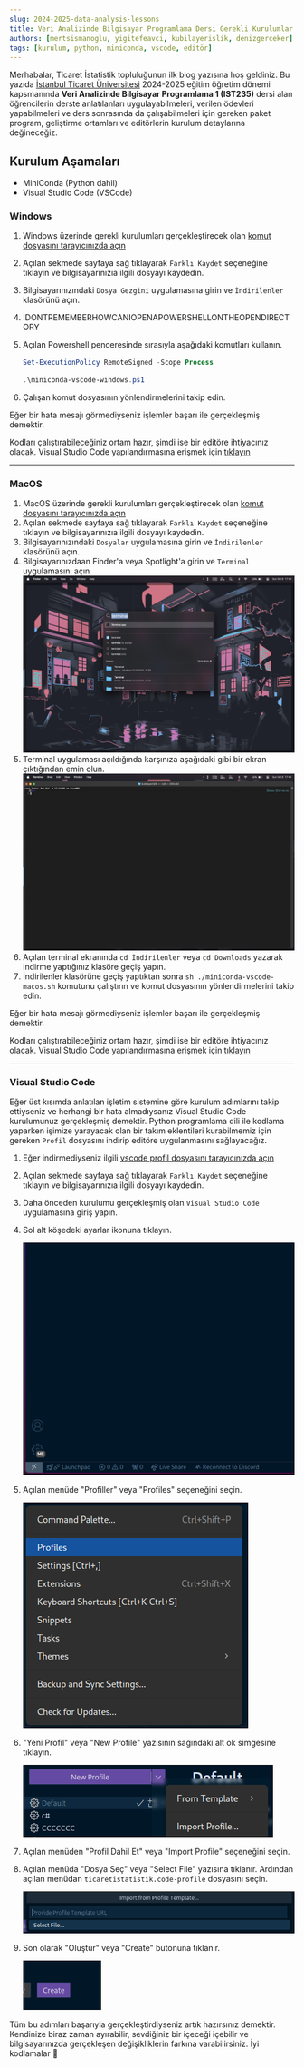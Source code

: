```yaml
---
slug: 2024-2025-data-analysis-lessons
title: Veri Analizinde Bilgisayar Programlama Dersi Gerekli Kurulumlar
authors: [mertsismanoglu, yigitefeavci, kubilayerislik, denizgerceker]
tags: [kurulum, python, miniconda, vscode, editör]
---
```


Merhabalar, Ticaret İstatistik topluluğunun ilk blog yazısına hoş geldiniz. Bu yazıda [İstanbul Ticaret Üniversitesi](https://ticaret.edu.tr) 2024-2025 eğitim öğretim dönemi kapsmanında **Veri Analizinde Bilgisayar Programlama 1 (IST235)** dersi alan öğrencilerin derste anlatılanları uygulayabilmeleri, verilen ödevleri yapabilmeleri ve ders sonrasında da çalışabilmeleri için gereken paket program, geliştirme ortamları ve editörlerin kurulum detaylarına değineceğiz.

<!--truncate-->

## Kurulum Aşamaları

- MiniConda (Python dahil)
- Visual Studio Code (VSCode)

### Windows

1. Windows üzerinde gerekli kurulumları gerçekleştirecek olan <a href="https://gist.githubusercontent.com/yigit433/dad44f953742f4858362696514a8475e/raw/0aa95f028939468587d70796502276ae0cde3598/script.ps1" target="_blank">komut dosyasını tarayıcınızda açın</a>
2. Açılan sekmede sayfaya sağ tıklayarak `Farklı Kaydet` seçeneğine tıklayın ve bilgisayarınızıa ilgili dosyayı kaydedin.
3. Bilgisayarınızındaki `Dosya Gezgini` uygulamasına girin ve `İndirilenler` klasörünü açın.
4. IDONTREMEMBERHOWCANIOPENAPOWERSHELLONTHEOPENDIRECTORY
5. Açılan Powershell penceresinde sırasıyla aşağıdaki komutları kullanın.

    ```powershell
    Set-ExecutionPolicy RemoteSigned -Scope Process
    ```

    ```powershell
    .\miniconda-vscode-windows.ps1
    ```

6. Çalışan komut dosyasının yönlendirmelerini takip edin.

Eğer bir hata mesajı görmediyseniz işlemler başarı ile gerçekleşmiş demektir.

Kodları çalıştırabileceğiniz ortam hazır, şimdi ise bir editöre ihtiyacınız olacak. Visual Studio Code yapılandırmasına erişmek için [tıklayın](#visual-studio-code)

---

### MacOS

1. MacOS üzerinde gerekli kurulumları gerçekleştirecek olan <a href="https://gist.githubusercontent.com/mertssmnoglu/dbb4546ba9924b142ac42203deb41e06/raw/54c3e7e748bdb636fc5d2047da723f8c3f672fac/miniconda-vscode-macos.sh" target="_blank">komut dosyasını tarayıcınızda açın</a>
2. Açılan sekmede sayfaya sağ tıklayarak `Farklı Kaydet` seçeneğine tıklayın ve bilgisayarınızıa ilgili dosyayı kaydedin.
3. Bilgisayarınızındaki `Dosyalar` uygulamasına girin ve `İndirilenler` klasörünü açın.
4. Bilgisayarınızdaan Finder'a veya Spotlight'a girin ve `Terminal` uygulamasını açın
    ![MacOS Finder/Spotlight üzerinden Terminal Uygulamasını Açma](./assets/mac/mac-terminal-finder-spotlight.jpeg)
5. Terminal uygulaması açıldığında karşınıza aşağıdaki gibi bir ekran çıktığından emin olun.
    ![MacOS Terminal Arayüzü](./assets/mac/mac-terminal-interface.jpeg)
6. Açılan terminal ekranında `cd İndirilenler` veya `cd Downloads` yazarak indirme yaptığınız klasöre geçiş yapın.
7. İndirilenler klasörüne geçiş yaptıktan sonra `sh ./miniconda-vscode-macos.sh` komutunu çalıştırın ve komut dosyasının yönlendirmelerini takip edin.

Eğer bir hata mesajı görmediyseniz işlemler başarı ile gerçekleşmiş demektir.

Kodları çalıştırabileceğiniz ortam hazır, şimdi ise bir editöre ihtiyacınız olacak. Visual Studio Code yapılandırmasına erişmek için [tıklayın](#visual-studio-code)

---

### Visual Studio Code

Eğer üst kısımda anlatılan işletim sistemine göre kurulum adımlarını takip ettiyseniz ve herhangi bir hata almadıysanız Visual Studio Code kurulumunuz gerçekleşmiş demektir. Python programlama dili ile kodlama yaparken işimize yarayacak olan bir takım eklentileri kurabilmemiz için gereken `Profil` dosyasını indirip editöre uygulanmasını sağlayacağız.

1. Eğer indirmediyseniz ilgili [vscode profil dosyasını tarayıcınızda açın](https://gist.githubusercontent.com/mertssmnoglu/7a82ec0e7a26c88b7adf6116e62ae80b/raw/3bf99820fafa3596ca7eddcdfb5f06f3b6de4e7d/ticaretistatistik.code-profile)
2. Açılan sekmede sayfaya sağ tıklayarak `Farklı Kaydet` seçeneğine tıklayın ve bilgisayarınızıa ilgili dosyayı kaydedin.
3. Daha önceden kurulumu gerçekleşmiş olan `Visual Studio Code` uygulamasına giriş yapın.
4. Sol alt köşedeki ayarlar ikonuna tıklayın.

    ![VSCode - Ayarlar](./assets/vscode/vscode-settings.png)
5. Açılan menüde "Profiller" veya "Profiles" seçeneğini seçin.

    ![VSCode - Profiller](./assets/vscode/vscode-profiles.png)
6. "Yeni Profil" veya "New Profile" yazısının sağındaki alt ok simgesine tıklayın.

    ![VSCode - Profil Oluşturma](./assets/vscode/vscode-new-profile.png)
7. Açılan menüden "Profil Dahil Et" veya "Import Profile" seçeneğini seçin.
8. Açılan menüda "Dosya Seç" veya "Select File" yazısına tıklanır. Ardından açılan menüdan `ticaretistatistik.code-profile` dosyasını seçin.

    ![VSCode - Profil Dosyası Seçme](./assets/vscode/vscode-profile-import-file.png)
9. Son olarak "Oluştur" veya "Create" butonuna tıklanır.

    ![VSCode - Profil Oluşturma Son İşlem](./assets/vscode/vscode-profile-create.png)

Tüm bu adımları başarıyla gerçekleştirdiyseniz artık hazırsınız demektir. Kendinize biraz zaman ayırabilir, sevdiğiniz bir içeceği içebilir ve bilgisayarınızda gerçekleşen değişikliklerin farkına varabilirsiniz. İyi kodlamalar 🙂

